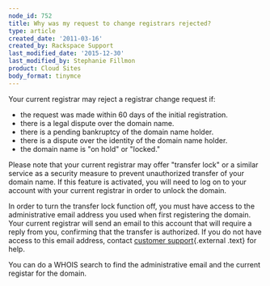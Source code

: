 ```yaml
---
node_id: 752
title: Why was my request to change registrars rejected?
type: article
created_date: '2011-03-16'
created_by: Rackspace Support
last_modified_date: '2015-12-30'
last_modified_by: Stephanie Fillmon
product: Cloud Sites
body_format: tinymce
---
```


Your current registrar may reject a registrar change request if:

-   the request was made within 60 days of the initial registration.
-   there is a legal dispute over the domain name.
-   there is a pending bankruptcy of the domain name holder.
-   there is a dispute over the identity of the domain name holder.
-   the domain name is "on hold" or "locked."

Please note that your current registrar may offer "transfer lock" or a
similar service as a security measure to prevent unauthorized transfer
of your domain name. If this feature is activated, you will need to log
on to your account with your current registrar in order to unlock the
domain.

In order to turn the transfer lock function off, you must have access to
the administrative email address you used when first registering the
domain. Your current registrar will send an email to this account that
will require a reply from you, confirming that the transfer is
authorized. If you do not have access to this email address, contact
[customer
support](http://manage.rackspacecloud.com/SupportMain.do "http://manage.rackspacecloud.com/SupportMain.do"){.external
.text} for help.

You can do a WHOIS search to find the administrative email and the
current registar for the domain.

